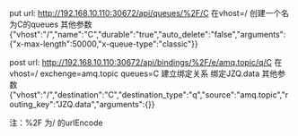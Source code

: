 put url: http://192.168.10.110:30672/api/queues/%2F/C
在vhost=/ 创建一个名为C的queues
其他参数 {"vhost":"/","name":"C","durable":"true","auto_delete":"false","arguments":{"x-max-length":50000,"x-queue-type":"classic"}}

post url: http://192.168.10.110:30672/api/bindings/%2F/e/amq.topic/q/C
在vhost=/ exchenge=amq.topic queues=C 建立绑定关系  绑定JZQ.data
其他参数 {"vhost":"/","destination":"C","destination_type":"q","source":"amq.topic","routing_key":"JZQ.data","arguments":{}}

注：%2F 为/ 的urlEncode
